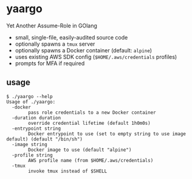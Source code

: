 # yaargo

Yet Another Assume-Role in GOlang 

* small, single-file, easily-audited source code
* optionally spawns a `tmux` server
* optionally spawns a Docker container (default: `alpine`)
* uses existing AWS SDK config (`$HOME/.aws/credentials` profiles)
* prompts for MFA if required

## usage

```
$ ./yaargo --help
Usage of ./yaargo:
  -docker
    	pass role credentials to a new Docker container
  -duration duration
    	override credential lifetime (default 1h0m0s)
  -entrypoint string
    	Docker entrypoint to use (set to empty string to use image default) (default "/bin/sh")
  -image string
    	Docker image to use (default "alpine")
  -profile string
    	AWS profile name (from $HOME/.aws/credentials)
  -tmux
    	invoke tmux instead of $SHELL
```
